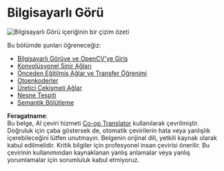 <!--
CO_OP_TRANSLATOR_METADATA:
{
  "original_hash": "58a52f000089c1d8906a4daa4ab1169b",
  "translation_date": "2025-08-26T07:25:04+00:00",
  "source_file": "lessons/4-ComputerVision/README.md",
  "language_code": "tr"
}
-->
# Bilgisayarlı Görü

![Bilgisayarlı Görü içeriğinin bir çizim özeti](../../../../translated_images/ai-computervision.6506ebebac3fbf76cdb78989d7d3dfea87e88285c0feaade53aa7804a22b248f.tr.png)

Bu bölümde şunları öğreneceğiz:

* [Bilgisayarlı Görüye ve OpenCV'ye Giriş](06-IntroCV/README.md)
* [Konvolüsyonel Sinir Ağları](07-ConvNets/README.md)
* [Önceden Eğitilmiş Ağlar ve Transfer Öğrenimi](08-TransferLearning/README.md) 
* [Otoenkoderler](09-Autoencoders/README.md)
* [Üretici Çekişmeli Ağlar](10-GANs/README.md)
* [Nesne Tespiti](11-ObjectDetection/README.md)
* [Semantik Bölütleme](12-Segmentation/README.md)

**Feragatname**:  
Bu belge, AI çeviri hizmeti [Co-op Translator](https://github.com/Azure/co-op-translator) kullanılarak çevrilmiştir. Doğruluk için çaba göstersek de, otomatik çevirilerin hata veya yanlışlık içerebileceğini lütfen unutmayın. Belgenin orijinal dili, yetkili kaynak olarak kabul edilmelidir. Kritik bilgiler için profesyonel insan çevirisi önerilir. Bu çevirinin kullanımından kaynaklanan yanlış anlamalar veya yanlış yorumlamalar için sorumluluk kabul etmiyoruz.